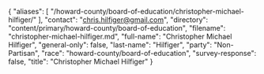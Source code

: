 {
  "aliases": [
    "/howard-county/board-of-education/christopher-michael-hilfiger/"
  ],
  "contact": "chris.hilfiger@gmail.com",
  "directory": "content/primary/howard-county/board-of-education",
  "filename": "christopher-michael-hilfiger.md",
  "full-name": "Christopher Michael Hilfiger",
  "general-only": false,
  "last-name": "Hilfiger",
  "party": "Non-Partisan",
  "race": "howard-county/board-of-education",
  "survey-response": false,
  "title": "Christopher Michael Hilfiger"
}
